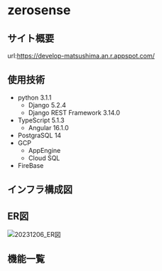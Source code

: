 # zerosense
## サイト概要
url:https://develop-matsushima.an.r.appspot.com/
## 使用技術
- python 3.1.1
  - Django 5.2.4
  - Django REST Framework 3.14.0
- TypeScript 5.1.3
  - Angular 16.1.0
- PostgraSQL 14
- GCP
  - AppEngine
  - Cloud SQL
- FireBase
## インフラ構成図



## ER図

![20231206_ER図](https://github.com/Kengo106/zerosense/assets/131678198/29443331-19ca-4f19-a4ac-b33c991bcdb7)

## 機能一覧


